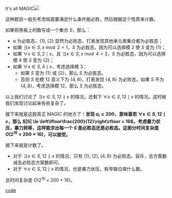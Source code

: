 It's all MAGIC![](//图.tk/7)

这种题目一般先考虑局面要满足什么条件能必胜，然后根据这个性质来计数。

如果把黑板上的数写成一个集合 $S$，那么：

- $\varnothing$ 为必胜态，$\{1\}, \{2\}$ 显然为必败态，打表发现其他单元素集合都为必胜态；
- 如果 $\exists x \in S, x \bmod 2 = 1$，$S$ 为必胜态，因为可以选择模 $2$ 使 $S$ 变为 $\{1\}$；
- 如果 $\forall x \in S, 2 \mid x$，且 $\exists x \in S, x \bmod 4 = 2$，$S$ 为必胜态，因为可以选择模 $4$ 使 $S$ 变为 $\{2\}$；
- 如果 $\forall x \in S, 4 \mid x$，考虑选择模 $3$：
	- 如果 $S$ 变为 $\{1\}$ 或 $\{2\}$，那么 $S$ 为必胜态。
    - 否则 $S$ 在模 $12$ 意义下为 $\{4, 8\}$，打表发现 $\{4, 8\}$ 为必败态。如果 $S$ 不为 $\{4, 8\}$，考虑选择模 $12$，那么 $S$ 为必胜态。

以上我们讨论了 $\exists x \in S, 12 \nmid x$ 的情况。还剩下 $\forall x \in S, 12 \mid x$ 的情况。这时候我们发现讨论起来有些复杂了。

接下来就是这题真正 MAGIC 的地方了！**发现 $a_i \le 200$，意味着若 $\forall x \in S, 12 \mid x$，那么 $|S| \le \left\lfloor\frac{200}{12}\right\rfloor = 16$。考虑暴力状压，暴力转移，这样能求出每一个 $S$ 是必胜态还是必败态。这部分时间复杂度 $O(2^{16} \times 200 \times 16)$，可以接受。**

接下来就是计数了。

- 对于 $\exists x \in S, 12 \nmid x$ 的情况，只有 $\{1\}, \{2\}, \{4, 8\}$ 为必败态。容斥，总方案数减去必败态方案数即可。
- 对于 $\forall x \in S, 12 \mid x$ 的情况，也是暴力状压，枚举每位填什么数。

总时间复杂度 $O(2^{16} \times 200 \times 16)$。

[code](https://atcoder.jp/contests/arc134/submissions/41214903)